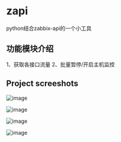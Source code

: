 # zapi
  python结合zabbix-api的一个小工具

## 功能模块介绍
   1、获取各接口流量
   2、批量暂停/开启主机监控

## Project screeshots
![image](https://github.com/zshengsheng/zapi/blob/master/github_image/1.png)

![image](https://github.com/zshengsheng/zapi/blob/master/github_image/2.png)

![image](https://github.com/zshengsheng/zapi/blob/master/github_image/3.png)

![image](https://github.com/zshengsheng/zapi/blob/master/github_image/4.png)
